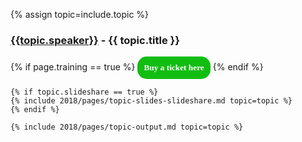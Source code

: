 {% assign topic=include.topic %}

<article class="topic" id="{{ topic.id }}">
	<h3 class="title"><a href="/2018/speakers#{{ topic.id }}">{{topic.speaker}}</a> - {{ topic.title }}</h3>
	{% if page.training == true %}
	<input type="button" onclick="location.href='https://holvi.com/shop/ETC2018/product/430a34a64f1d9e20f57f48a8300247ac/';" value="Buy a ticket here" style="
	    background-color: #12bd12;
	    color: white;
	    border-radius: 15px;
	    font: bold 10pt verdana;
	    border: none;
	    padding: 10px;
	">
	{% endif %}

	{% if topic.slideshare == true %}
    {% include 2018/pages/topic-slides-slideshare.md topic=topic %}
	{% endif %}

	{% include 2018/pages/topic-output.md topic=topic %}

</article>

